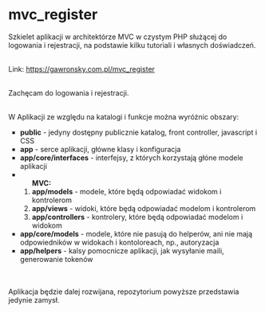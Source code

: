 # mvc_register
Szkielet aplikacji w architektórze MVC w czystym PHP służącej do logowania i rejestracji, na podstawie kilku tutoriali i własnych doświadczeń.
<br><br>

Link: https://gawronsky.com.pl/mvc_register
<br><br>

Zachęcam do logowania i rejestracji.
<br><br>

W Aplikacji ze względu na katalogi i funkcje można wyróżnic obszary:

<ul type='square'>
<li><b>public</b> - jedyny dostępny publicznie katalog, front controller, javascript i CSS</li>
<li><b>app</b> - serce aplikacji, główne klasy i konfiguracja</li>
<li><b>app/core/interfaces</b> - interfejsy, z których korzystają głóne modele aplikacji</li>
  <li><ol><b>MVC:</b>
<li><b>app/models</b> - modele, które będą odpowiadać widokom i kontrolerom</li>
<li><b>app/views</b> - widoki, które będą odpowiadać modelom i kontrolerom </li>
<li><b>app/controllers</b> - kontrolery, które będą odpowiadać modelom i widokom</li>
</ol></li>
<li><b>app/core/models</b> - modele, które nie pasują do helperów, ani nie mają odpowiedników w widokach i kontoloreach, np., autoryzacja</li>
 <li><b>app/helpers</b> - kalsy pomocnicze aplikacji, jak wysyłanie maili, generowanie tokenów</li>
</ul>

<br><br>
Aplikacja będzie dalej rozwijana, repozytorium powyższe przedstawia jedynie zamysł.
